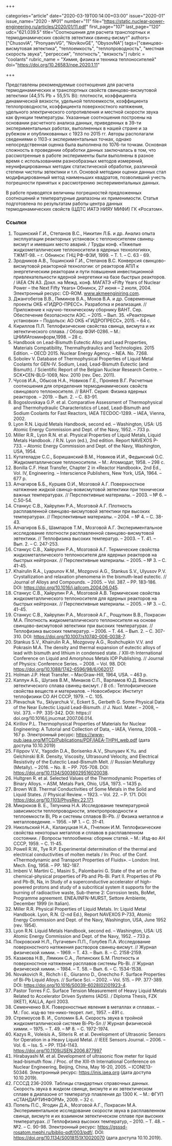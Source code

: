 +++

categories="article"
date="2020-03-19T00:14:00+03:00"
issue="2020-01"
issue_name="2020 - №01"
number="11"
file="https://static.nuclear-power-engineering.ru/articles/2020/01/11.pdf"
first_page="107"
last_page="120"
udc="621.039.5"
title="Соотношения для расчета транспортных и термодинамических свойств эвтектики свинец-висмут"
authors=["ChusovIA", "PronyaevVG", "NovikovGE", "ObysovNA"]
tags=["свинцово-висмутовая эвтектика", "теплоемкость", "теплопроводность", "местная скорость звука", "регрессия", "плотность", "вязкость"]
rubric = "coolants"
rubric_name = "Химия, физика и техника теплоносителей"
doi="https://doi.org/10.26583/npe.2020.1.11"

+++

Представлены рекомендуемые соотношения для расчета термодинамических и транспортных свойств свинцово-висмутовой эвтектики (44,5% Pb + 55,5% Bi): плотности, коэффициента динамической вязкости, удельной теплоемкости, коэффициента теплопроводности, коэффициента поверхностного натяжения, удельного электрического сопротивления и местной скорости звука как функции температуры. Указанные соотношения построены на основании расчетного анализа данных, приведенных в 39-ти экспериментальных работах, выполненных в нашей стране и за рубежом и опубликованных с 1923 по 2015 гг. Авторы располагали сведениями о 1103-х экспериментальных точках, однако непосредственная оценка была выполнена по 1076-ти точкам. Основная сложность в проведении обработки данных заключалась в том, что рассмотренные в работе эксперименты были выполнены в разное время с использованием разнообразных методов измерений, неунифицированных методик статистической обработки, различной степени чистоты эвтектики и т.п. Основой методики оценки данных стал модифицированный метод наименьших квадратов, позволивший учесть погрешности принятых к рассмотрению экспериментальных данных.

В работе приводятся величины погрешностей предложенных соотношений и температурные диапазоны их применимости. Статья подготовлена по результатам работы центра данных термодинамических свойств (ЦДТС ИАТЭ НИЯУ МИФИ) ГК «Росатом».

### Ссылки

1. Тошинский Г.И., Степанов В.С., Никитин Л.Б. и др. Анализ опыта эксплуатации реакторных установок с теплоносителем свинец-висмут и имевших место аварий. / Труды конф. «Тяжелые жидкометаллические теплоносители в ядерных технологиях», ТЖМТ-98. – г. Обнинск: ГНЦ РФ-ФЭИ, 1999. – Т. 1. – С. 63 - 69. 
2. Зродников А.В., Тошинский Г.И., Степанов В.С. Конверсия свинцово-висмутовой реакторной технологии: от реакторов АПЛ к энергетическим реакторам и пути повышения инвестиционной привлекательности ядерной энергетики на базе быстрых реакторов. / IAEA CN A3. Докл. на Межд. конф. МАГАТЭ «Fifty Years of Nuclear Power – the Next Fifty Years» Обнинск, 27 июня – 2 июля, 2004. Электронный ресурс: CD-ROM. www.akmeenginiring.com. 
3. Джангобегов В.В., Пиминов В.А., Мохов В.А. и др. Современные проекты ОКБ «ГИДРО-ПРЕСС». Разработка и реализация. // Приложение к научно-техническому сборнику ВАНТ. Сер. Обеспечение безопасности АЭС. – 2015. – Вып. 35. «Реакторные установки» – Подольск: АО ОКБ «ГИДРОПРЕСС», 2015. – 64 с. 
4. Кириллов П.Л. Теплофизические свойства свинца, висмута и их эвтектического сплава. / Обзор ФЭИ-0286. – М.: ЦНИИАтоминформ,1998. – 28 с. 
5. Handbook on Lead-Bismuth Eutectic Alloy and Lead Properties, Materials Compatibility, Thermalhydraulics and Technologies. 2015 Edition. – OECD 2015. Nuclear Energy Agency. – NEA. No. 7268. 
6. Sobolev V. Database of Thermophysical Properties of Liquid Metal Coolants for GEN-IV. Sodium, Lead, Lead-Bismuth Eutectic (and Bismuth). / Scientific Report of the Belgian Nuclear Research Centre. – SCK•CEN-BLG-1069, Nov. 2010 (rev. Dec. 2011). 
7. Чусов И.А., Обысов Н.А., Новиков Г.Е., Проняев В.Г. Расчетные соотношения для определения термодинамических свойств свинцового теплоносителя. // ВАНТ. Серия: Физика ядерных реакторов. – 2019. – Вып. 2. – C. 83-91. 
8. Bogoslovskaya G.P. et al. Comparative Assessment of Thermophysical and Thermohydraulic Characteristics of Lead, Lead-Bismuth and Sodium Coolants for Fast Reactors, IAEA TECDOC-1289. – IAEA, Vienna, 2002. 
9. Lyon R.N. Liquid Metals Handbook, second ed. – Washington, USA: US Atomic Energy Commission and Dept. of the Navy, 1952. – 733 p. 
10. Miller R.R., Lyon R.N. et al. Physical Properties of Liquid Metals, Liquid Metals Handbook. / R.N. Lyon (ed.), 2nd edition. Report NAVEXOS P-733. – Atomic Energy Commission and Dept. of the Navy, Washington, USA, 1954. 
11. Кутателадзе С.С., Боришанский В.М., Новиков И.И., Федынский О.С. Жидкометаллические теплоносители. – М.: Атомиздат, 1958. – 298 с. 
12. Bonilla C.F. Heat Transfer, Chapter 2 in «Reactor Handbook», 2nd Ed., Vol. IV, Engineering. – Interscience Publishers, New York, USA, 1964. – 677 p. 
13. Алчагиров Б.Б., Куршев О.И., Мозговой А.Г. Поверхностное натяжение жидкой свинцо-вовисмутовой эвтектики при технически важных температурах. // Перспективные материалы. – 2003. – № 6. – С.50-54. 
14. Станкус С.В., Хайрулин Р.А., Мозговой А.Г. Плотность расплавленной свинцово-висмутовой эвтектики при высоких температурах. // Перспективные материалы. – 2004. – № 4. – С. 38-43. 
15. Алчагиров Б.Б., Шампаров Т.М., Мозговой А.Г. Экспериментальное исследование плотности расплавленной свинцово-висмутовой эвтектики. // Теплофизика высоких температур. – 2003. – Т. 41. – Вып. 2. – C. 247-253. 
16. Станкус С.В., Хайрулин Р.А., Мозговой А.Г. Термические свойства жидкометаллического теплоносителя для ядерных реакторов на быстрых нейтронах. // Перспективные материалы. – 2005. – № 3. – С. 41-45. 
17. Khairulin R.A., Lyapunov K.M., Mozgovoi A.G., Stankus S.V., Ulyusov P.V. Crystallization and relaxation phenomena in the bismuth-lead eutectic. // Journal of Alloys and Compounds. – 2005. – Vol. 387. – PP. 183-186. DOI: https://doi.org/10.1016/j.jallcom.2004.06.045. 
18. Станкус С.В., Хайрулин Р.А., Мозговой А.В. Термические свойства жидкометаллического теплоносителя для ядерных реакторов на быстрых нейтронах. // Перспективные материалы. – 2005. – № 3. – С. 41-45. 
19. Станкус С.В., Хайрулин Р.А., Мозговой А.Г., Рощупкин В.В., Покрасин М.А. Плотность жидкометаллического теплоносителя на основе свинцово-висмутовой эвтектики при высоких температурах. // Теплофизика высоких температур. – 2006. – Т. 44. – Вып. 2. – С. 307-310. DOI: https://doi.org/10.1007/s10740-006-0038-7. 
20. Stankus S.V., Khairulin R.A., Mozgovoy A.G., Roshchupkin V.V. and Pokrasin M.A. The density and thermal expansion of eutectic alloys of lead with bismuth and lithium in condensed state. / XIII-th International Conference on Liquid and Amorphous Metals IOP Publishing. // Journal of Physics: Conference Series. – 2008. – Vol. 98. DOI: https://doi.org/10.1088/1742-6596/98/6/062017. 
21. Holman J.P. Heat Transfer. – MacGraw-Hill, 1964, USA. – 463 p. 
22. Каплун А.Б., Шугаев В.М., Минаков С.П., Варламов Ю.Д. Вязкость эвтектического сплава свинец-висмут. / В сб.: Теплофизические свойства веществ и материалов. – Новосибирск: Институт теплофизики СО АН СССР, 1979. – С. 105. 
23. Plevachuk Yu., Sklyarchuk V., Eckert S., Gerbeth G. Some Physical Data of the Near Eutectic Liquid Lead-Bismuth. // J. Nucl. Mater. – 2008, – Vol. 373. – PP. 335-342. DOI: https:// doi.org/10.1016/j.jnucmat.2007.06.014. 
24. Kirillov P.L. Thermophysical Properties of Materials for Nuclear Engineering: A Tutorial and Collection of Data, – IAEA, Vienna, 2008. – 167 p. Электронный ресурс:  https://www-pub.iaea.org/MTCD/Publications/PDF/IAEA-THPH_web.pdf (дата доступа 10.10.2019) 
25. Filippov V.V., Yagodin D.A., Borisenko A.V., Shunyaev K.Yu. and Gelchinski B.R. Density, Viscosity, Ultrasound Velocity, and Electrical Resistivity of the Eutectic Lead-Bismuth Melt. // Russian Metallurgy (Metally). – 2016. – No. 8. – PP. 705-708. DOI: https://doi.org/10.1134/S0036029516020038. 
26. Hultgren R. et al. Selected Values of the Thermodynamic Properties of Binary Alloys. – ASM, Metals Park, Ohio, USA, 1973. – 1435 p. 
27. Brown W.B. Thermal Conductivities of Some Metals in the Solid and Liquid States. // Physical Review. – 1923. – Vol. 22. – P. 171. DOI: https://doi.org/10.1103/PhysRev.22.171. 
28. Микрюков В. Е., Тяпунина Н.А. Исследование температурной зависимости теплопроводности, электропроводности и теплоемкости Bi, Pb и системы сплавов Bi-Pb. // Физика металлов и металловедение. – 1956. – № 1. – C. 31-41. 
29. Никольский Н.А., Калакуцкая Н.А., Пчелкин И.М. Теплофизические свойства некоторых металлов и сплавов в расплавленном состоянии. / Вопросы теплообмена: cборник статей. – М.: Изд-во АН СССР, 1959. – C. 11-45. 
30. Powell R.W., Tye R.P. Experimental determination of the thermal and electrical conductivities of molten metals / In: Proc. of the Conf. «Thermodynamic and Transport Properties of Fluids». – London: Inst. Mech. Eng, 1958. – PP. 182-187. 
31. Imbeni V. Martini C., Masini S., Palombarini G. State of the art on the chemical-physical properties of Pb and Pb-Bi. Part II. Properties of Pb and Pb-Bi, Na, in Study of a superconductive accelerator of high-powered protons and study of a subcritical system it supports for the burning of radioactive waste, Sub-theme 2: Corrosion tests, BoMet, Programme agreement. ENEA/INFN-MURST, Settore Ambiente, December 1999 (in Italian). 
32. Miller R.R. Physical Properties of Liquid Metals. In: Liquid Metal Handbook. Lyon, R.N. (2-nd Ed.), Report NAVEXOS P-733, Atomic Energy Commission and Dept. of the Navy, Washington, USA, June 1952 (rev. 1954). 
33. Lyon R.N. Liquid Metals Handbook, second ed. – Washington, USA: US Atomic Energy Commission and Dept. of the Navy, 1952. – 733 p. 
34. Покровский Н.Л., Пугачевич П.П., Голубев П.А. Исследование поверхностного натяжения  растворов  свинец-висмут. // Журнал  физической  химии. – 1969. – Т. 43. – Вып. 8. – С. 2158-2159. 
35. Казакова Н.В., Лямкин С.А., Лепинских Б.М. Плотность и поверхностное натяжение расплавов  системы  Pb-Bi. // Журнал  физической  химии. – 1984. – Т.  58. – Вып.  6. – С. 1534-1538. 
36. Novakovich R., Richch i E., Giuranno D., Gnechcho F. Surface Properties of Bi-Pb Liquid Alloys. // Surface Sci. – 2002. – Vol. 515. – PP. 377-389. DOI: https://doi.org/10.1016/S0039-6028(02)01923-4. 
37. Pastor Torres F.C. Surface Tension Measurement of Heavy Liquid Metals Related to Accelerator Driven Systems (ADS). / Diploma Thesis, FZK (IKET), KALLA, April 2003. 
38. Семенченко В.К. Поверхностные явления в металлах и сплавах. – М.: Гос. изд-во тех-нико-теорет. лит., 1957. – 491 c. 
39. Стремоусов В. И., Соломин Б.А. Скорость звука в тройной жидкометаллической системе Bi-Pb-Sn // Журнал физической химии. – 1975. – Т. 49. – № 8. – C. 1972-1974. 
40. Kazys R., Voleisis A., Sliteris R. et al. Development of Ultrasonic Sensors for Operation in a Heavy Liquid Metal. // IEEE Sensors Journal. – 2006. – Vol. 6. – Iss. 5. – PP. 1134-1143. https://doi.org/10.1109/JSEN.2006.877997 
41. Hirabayashi M. et al. Development of ultrasonic flow meter for liquid lead-bismuth flow. / Proc. of the XIII-th International Conference on Nuclear Engineering, Beijing, China, May 16-20, 2005. – ICONE13-50346. Электронный ресурс: https://inis.iaea.org (дата доступа 10.10.2019). 
42. ГСССД 236-2009. Таблицы стандартных справочных данных. Скорость звука в жидком свинце, висмуте и их эвтектическом сплаве в диапазоне от температур плавления до 1300 K. – М.: ФГУП «СТАНДАРТИНФОРМ», 2009. – 32 с. 
43. Попель П.С., Ягодин Д.А., Мозговой А.Г., Покрасин М.А. Экспериментальное исследование скорости звука в расплавленном свинце, висмуте и их взаимном эвтектическом сплаве при высоких температурах. // Теплофизика высоких температур, – 2010. – T. 48. – №2. – С. 90-98. Электронный ресурс: https://gsssd-rosatom.mephi.ru/biblio-pdf/003/pdf/. DOI: https://doi.org/10.1134/S0018151X10020070 (дата доступа 10.10.2019).